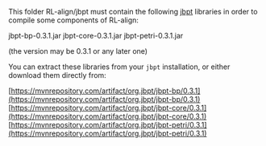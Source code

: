 
 This folder RL-align/jbpt must contain the following [jbpt](https://github.com/jbpt/codebase) libraries in order to compile some components of RL-align:
 
  jbpt-bp-0.3.1.jar
  jbpt-core-0.3.1.jar
  jbpt-petri-0.3.1.jar

(the version may be 0.3.1 or any later one)


 You can extract these libraries from your ``jbpt`` installation, or either download them directly from:

   [https://mvnrepository.com/artifact/org.jbpt/jbpt-bp/0.3.1](https://mvnrepository.com/artifact/org.jbpt/jbpt-bp/0.3.1)
   [https://mvnrepository.com/artifact/org.jbpt/jbpt-core/0.3.1](https://mvnrepository.com/artifact/org.jbpt/jbpt-core/0.3.1)
   [https://mvnrepository.com/artifact/org.jbpt/jbpt-petri/0.3.1](https://mvnrepository.com/artifact/org.jbpt/jbpt-petri/0.3.1)
   

